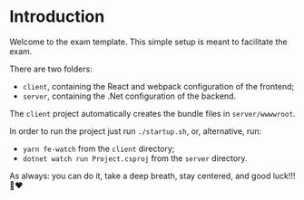 # Introduction

Welcome to the exam template. This simple setup is meant to facilitate the exam.

There are two folders:
- `client`, containing the React and webpack configuration of the frontend;
- `server`, containing the .Net configuration of the backend.

The `client` project automatically creates the bundle files in `server/wwwwroot`.

In order to run the project just run `./startup.sh`, or, alternative, run:
- `yarn fe-watch` from the `client` directory;
- `dotnet watch run Project.csproj` from the `server` directory.


As always: you can do it, take a deep breath, stay centered, and good luck!!! 💪❤️
